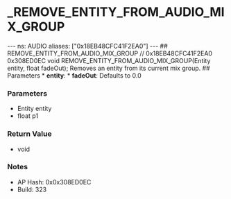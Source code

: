 # _REMOVE_ENTITY_FROM_AUDIO_MIX_GROUP

--- ns: AUDIO aliases: ["0x18EB48CFC41F2EA0"] --- ## REMOVE_ENTITY_FROM_AUDIO_MIX_GROUP  // 0x18EB48CFC41F2EA0 0x308ED0EC void REMOVE_ENTITY_FROM_AUDIO_MIX_GROUP(Entity entity, float fadeOut);  Removes an entity from its current mix group.  ## Parameters * **entity**: * **fadeOut**: Defaults to 0.0

### Parameters
* Entity entity
* float p1

### Return Value
* void

### Notes
* AP Hash: 0x0x308ED0EC
* Build: 323

